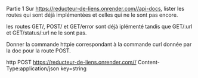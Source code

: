 Partie 1
Sur https://reducteur-de-liens.onrender.com//api-docs, lister les routes qui sont déjà implémentées et celles qui ne le sont pas encore.

les routes GET/, POST/ et GET/error sont déjà iplémenté tandis que GET/:url et GET/status/:url ne le sont pas.

Donner la commande httpie correspondant à la commande curl donnée par la doc pour la route POST.

http POST https://reducteur-de-liens.onrender.com// Content-Type:application/json key=string
